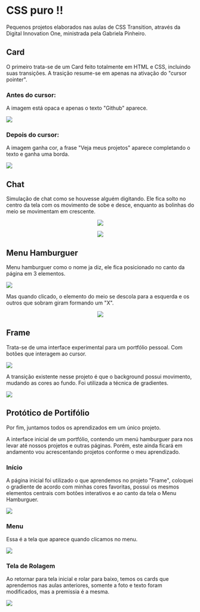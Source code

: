 
<h1>
 CSS puro !!
</h1>

<p>Pequenos projetos elaborados nas aulas de CSS Transition, através da Digital Innovation One, ministrada pela Gabriela Pinheiro.</p>

<h2> Card</h2>
<p>O primeiro trata-se de um Card feito totalmente em HTML e CSS, incluindo suas transições.
A trasição resume-se em apenas na ativação do "cursor pointer".
</p>

<h3>Antes do cursor:</h3>
<p>
 A imagem está opaca e apenas o texto "Github" aparece.
</p>
 
 <span>![](https://i.imgur.com/1kv87Dd.png)
 </span>

<h3>Depois do cursor:</h3>
<p>
 A imagem ganha cor, a frase "Veja meus projetos" aparece completando o texto e ganha uma borda.
 </p>
 
<span>![](https://i.imgur.com/X5pDT9n.png)
</span>

<h2>Chat</h2>
<p>
 Simulação de chat como se houvesse alguém digitando. Ele fica solto no centro da tela com os movimento de sobe e desce, enquanto as bolinhas do meio se movimentam em crescente.
</p>

<span style="display:block; text-align:center">![](https://i.imgur.com/Iy4BrTb.png) 
</span>

<span style="display:block; text-align:center">![](https://i.imgur.com/ikViyMh.png)
</span>

<h2>Menu Hamburguer</h2>
<p>Menu hamburguer como o nome ja diz, ele fica posicionado no canto da página em 3 elementos.</p>

<span>![](https://i.imgur.com/PseBKTw.png) 
</span>

 <p>Mas quando clicado, o elemento do meio se descola para a esquerda e os outros que sobram giram formando um "X".</p>
 
<span style="display:block; text-align:center">![](https://i.imgur.com/MgSTokn.png)
</span>

<h2>Frame</h2>
<p>
 Trata-se de uma interface experimental para um portfólio pessoal. Com botões que interagem ao cursor.
</p>

<span>![](https://i.imgur.com/3T008hW.png)
</span>

<p>A transição existente nesse projeto é que o background possui movimento, mudando as cores ao fundo. Foi utilizada a técnica de gradientes.</p>

<span>![](https://i.imgur.com/3AZZuoh.png)
</span>

<h2>Protótico de Portifólio</h2>
<p>
 Por fim, juntamos todos os aprendizados em um único projeto.
</p>

<p>A interface inicial de um portfólio, contendo um menú hamburguer para nos levar até nossos projetos e outras páginas. Porém, este ainda ficará em andamento vou acrescentando projetos conforme o meu aprendizado.</p>

<h3>Início</h3>
<p>
 A página inicial foi utilizado o que aprendemos no projeto "Frame", coloquei o gradiente de acordo com minhas cores favoritas, possui os mesmos elementos centrais com botões interativos e ao canto da tela o Menu Hamburguer.
</p>

<span>![](https://i.imgur.com/gGpY0eK.png)
</span>

<h3> Menu</h3>
<p>
Essa é a tela que aparece quando clicamos no menu.
 </p>
 
 
<span>![](https://i.imgur.com/liQAEfJ.png)
 </span>

<h3> Tela de Rolagem </h3>
<p>
Ao retornar para tela inicial e rolar para baixo, temos os cards que aprendemos nas aulas anteriores, somente a foto e texto foram modificados, mas a premissia é a mesma.
 </p>
 
<span>![](https://i.imgur.com/Yrogdpf.png)
 </span>
